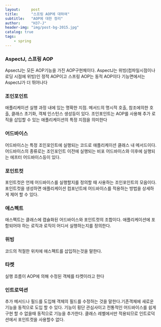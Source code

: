 ```yaml
---
layout:     post
title:      "스프링 AOP에 대하여"
subtitle:   "AOP에 대한 정리"
author:     "H37-J"
header-img: "img/post-bg-2015.jpg"
catalog: true
tags:
    - spring
---
```


### AspectJ, 스프링 AOP

ApsectJ는 모든 AOP기능을 가진 AOP구현체이다. AspectJ는 위빙(컴파일시점이나 로딩 시점에 위빙)인 정적 AOP이고 스프링 AOP는 동적 AOP이다 기능면에서는 AspectJ가 더 뛰어나다

### 조인포인트

애플리케이션 실행 과정 내에 있는 명확한 지점. 메서드의 명시적 호출, 참조에의한 호출, 클래스 초기화, 객체 인스턴스 생성등이 있다. 조인포인트는 AOP를 사용해 추가 로직을 삽입할 수 있는 애플리케이션의 특정 지점을 의미한다

### 어드바이스

어드바이스는 특정 조인포인트에 실행되는 코드로 애플리케이션 클래스 내 메서드이다.
어드바이스의 종류로는 조인포인트 이전에 실행되는 비포 어드바이스와 이후에 실행되는 에프터 어드바이스등이 있다.

### 포인트컷

포인트컷은 언제 어드바이스를 실행할지를 정의할 때 사용하는 조인포인트의 모음이다.
포인트컷을 생성하면 애플리케이션 컴포넌트에 어드바이스를 적용하는 방법을 상세하게 제어 할 수 있다.

### 애스펙트

애스펙트는 클래스에 캡슐화된 어드바이스와 포인트컷의 조합이다. 애플리케이션에 포함되어야 하는 로직과 로직이 어디서 실행하는지를 정의한다.

### 위빙

코드의 적절한 위치에 애스펙트를 삽입하는것을 말한다.

### 타켓

실행 흐름이 AOP에 의해 수정된 객체를 타켓이라고 한다

### 인트로덕션

추가 메서드나 필드를 도입해 객체의 필드를 수정하는 것을 말한다.기존객체에 새로운 기능을 동적으로 도입 할 수 있다. 기능이 횡단 관심사이고 전통적인 어드바이스를 쉽게 구현 할 수 없을때 동적으로 기능을 추가한다. 클래스 레벨에서만 적용되므로 인트로덕션에서 포인트컷을 사용할수 없다.
